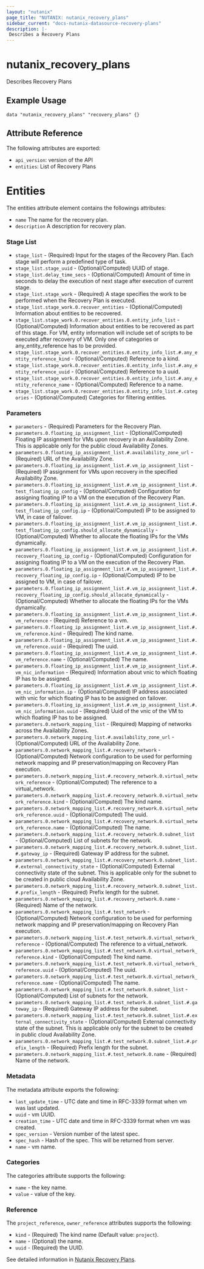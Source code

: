 ```yaml
---
layout: "nutanix"
page_title: "NUTANIX: nutanix_recovery_plans"
sidebar_current: "docs-nutanix-datasource-recovery-plans"
description: |-
 Describes a Recovery Plans
---
```


# nutanix_recovery_plans

Describes Recovery Plans

## Example Usage

```hcl
data "nutanix_recovery_plans" "recovery_plans" {}
```


## Attribute Reference

The following attributes are exported:

* `api_version`: version of the API
* `entities`: List of Recovery Plans

# Entities

The entities attribute element contains the followings attributes:

* `name` The name for the recovery plan.
* `description` A description for recovery plan.

### Stage List
* `stage_list` - (Required) Input for the stages of the Recovery Plan. Each stage will perform a predefined type of task.
* `stage_list.stage_uuid` - (Optional/Computed) UUID of stage.
* `stage_list.delay_time_secs` - (Optional/Computed) Amount of time in seconds to delay the execution of next stage after execution of current stage.
* `stage_list.stage_work` - (Required) A stage specifies the work to be performed when the Recovery Plan is executed.
* `stage_list.stage_work.0.recover_entities` - (Optional/Computed) Information about entities to be recovered.
* `stage_list.stage_work.0.recover_entities.0.entity_info_list` - (Optional/Computed) Information about entities to be recovered as part of this stage. For VM, entity information will include set of scripts to be executed after recovery of VM. Only one of categories or any_entity_reference has to be provided.
* `stage_list.stage_work.0.recover_entities.0.entity_info_list.#.any_entity_reference_kind` - (Optional/Computed) Reference to a kind.
* `stage_list.stage_work.0.recover_entities.0.entity_info_list.#.any_entity_reference_uuid` - (Optional/Computed) Reference to a uuid.
* `stage_list.stage_work.0.recover_entities.0.entity_info_list.#.any_entity_reference_name` - (Optional/Computed) Reference to a name.
* `stage_list.stage_work.0.recover_entities.0.entity_info_list.#.categories` - (Optional/Computed)  Categories for filtering entities.

### Parameters
* `parameters` - (Required) Parameters for the Recovery Plan.
* `parameters.0.floating_ip_assignment_list` - (Optional/Computed) Floating IP assignment for VMs upon recovery in an Availability Zone. This is applicable only for the public cloud Availability Zones.
* `parameters.0.floating_ip_assignment_list.#.availability_zone_url` - (Required) URL of the Availability Zone.
* `parameters.0.floating_ip_assignment_list.#.vm_ip_assignment_list` - (Required) IP assignment for VMs upon recovery in the specified Availability Zone.
* `parameters.0.floating_ip_assignment_list.#.vm_ip_assignment_list.#.test_floating_ip_config` - (Optional/Computed) Configuration for assigning floating IP to a VM on the execution of the Recovery Plan.
* `parameters.0.floating_ip_assignment_list.#.vm_ip_assignment_list.#.test_floating_ip_config.ip` - (Optional/Computed) IP to be assigned to VM, in case of failover.
* `parameters.0.floating_ip_assignment_list.#.vm_ip_assignment_list.#.test_floating_ip_config.should_allocate_dynamically` - (Optional/Computed) Whether to allocate the floating IPs for the VMs dynamically.
* `parameters.0.floating_ip_assignment_list.#.vm_ip_assignment_list.#.recovery_floating_ip_config` - (Optional/Computed) Configuration for assigning floating IP to a VM on the execution of the Recovery Plan.
* `parameters.0.floating_ip_assignment_list.#.vm_ip_assignment_list.#.recovery_floating_ip_config.ip` - (Optional/Computed) IP to be assigned to VM, in case of failover.
* `parameters.0.floating_ip_assignment_list.#.vm_ip_assignment_list.#.recovery_floating_ip_config.should_allocate_dynamically` - (Optional/Computed) Whether to allocate the floating IPs for the VMs dynamically.
* `parameters.0.floating_ip_assignment_list.#.vm_ip_assignment_list.#.vm_reference` - (Required) Reference to a vm.
* `parameters.0.floating_ip_assignment_list.#.vm_ip_assignment_list.#.vm_reference.kind` - (Required) The kind name.
* `parameters.0.floating_ip_assignment_list.#.vm_ip_assignment_list.#.vm_reference.uuid` - (Required) The uuid.
* `parameters.0.floating_ip_assignment_list.#.vm_ip_assignment_list.#.vm_reference.name` - (Optional/Computed) The name.
* `parameters.0.floating_ip_assignment_list.#.vm_ip_assignment_list.#.vm_nic_information` - (Required) Information about vnic to which floating IP has to be assigned.
* `parameters.0.floating_ip_assignment_list.#.vm_ip_assignment_list.#.vm_nic_information.ip` - (Optional/Computed) IP address associated with vnic for which floating IP has to be assigned on failover.
* `parameters.0.floating_ip_assignment_list.#.vm_ip_assignment_list.#.vm_nic_information.uuid` - (Required) Uuid of the vnic of the VM to which floating IP has to be assigned.
* `parameters.0.network_mapping_list` - (Required) Mapping of networks across the Availability Zones.
* `parameters.0.network_mapping_list.#.availability_zone_url` - (Optional/Computed) URL of the Availability Zone.
* `parameters.0.network_mapping_list.#.recovery_network` - (Optional/Computed) Network configuration to be used for performing network mapping and IP preservation/mapping on Recovery Plan execution.
* `parameters.0.network_mapping_list.#.recovery_network.0.virtual_network_reference` - (Optional/Computed) The reference to a virtual_network.
* `parameters.0.network_mapping_list.#.recovery_network.0.virtual_network_reference.kind` - (Optional/Computed) The kind name.
* `parameters.0.network_mapping_list.#.recovery_network.0.virtual_network_reference.uuid` - (Optional/Computed) The uuid.
* `parameters.0.network_mapping_list.#.recovery_network.0.virtual_network_reference.name` - (Optional/Computed) The name.
* `parameters.0.network_mapping_list.#.recovery_network.0.subnet_list` - (Optional/Computed) List of subnets for the network.
* `parameters.0.network_mapping_list.#.recovery_network.0.subnet_list.#.gateway_ip` - (Required) Gateway IP address for the subnet.
* `parameters.0.network_mapping_list.#.recovery_network.0.subnet_list.#.external_connectivity_state` - (Optional/Computed) External connectivity state of the subnet. This is applicable only for the subnet to be created in public cloud Availability Zone.
* `parameters.0.network_mapping_list.#.recovery_network.0.subnet_list.#.prefix_length` - (Required) Prefix length for the subnet.
* `parameters.0.network_mapping_list.#.recovery_network.0.name` - (Required) Name of the network.
* `parameters.0.network_mapping_list.#.test_network` - (Optional/Computed) Network configuration to be used for performing network mapping and IP preservation/mapping on Recovery Plan execution.
* `parameters.0.network_mapping_list.#.test_network.0.virtual_network_reference` - (Optional/Computed) The reference to a virtual_network.
* `parameters.0.network_mapping_list.#.test_network.0.virtual_network_reference.kind` - (Optional/Computed) The kind name.
* `parameters.0.network_mapping_list.#.test_network.0.virtual_network_reference.uuid` - (Optional/Computed) The uuid.
* `parameters.0.network_mapping_list.#.test_network.0.virtual_network_reference.name` - (Optional/Computed) The name.
* `parameters.0.network_mapping_list.#.test_network.0.subnet_list` - (Optional/Computed) List of subnets for the network.
* `parameters.0.network_mapping_list.#.test_network.0.subnet_list.#.gateway_ip` - (Required) Gateway IP address for the subnet.
* `parameters.0.network_mapping_list.#.test_network.0.subnet_list.#.external_connectivity_state` - (Optional/Computed) External connectivity state of the subnet. This is applicable only for the subnet to be created in public cloud Availability Zone.
* `parameters.0.network_mapping_list.#.test_network.0.subnet_list.#.prefix_length` - (Required) Prefix length for the subnet.
* `parameters.0.network_mapping_list.#.test_network.0.name` - (Required) Name of the network.

### Metadata
The metadata attribute exports the following:

* `last_update_time` - UTC date and time in RFC-3339 format when vm was last updated.
* `uuid` - vm UUID.
* `creation_time` - UTC date and time in RFC-3339 format when vm was created.
* `spec_version` - Version number of the latest spec.
* `spec_hash` - Hash of the spec. This will be returned from server.
* `name` - vm name.

### Categories
The categories attribute supports the following:

* `name` - the key name.
* `value` - value of the key.

### Reference
The `project_reference`, `owner_reference` attributes supports the following:

* `kind` - (Required) The kind name (Default value: `project`).
* `name` - (Optional) the name.
* `uuid` - (Required) the UUID.


See detailed information in [Nutanix Recovery Plans](https://www.nutanix.dev/reference/prism_central/v3/api/recovery-plans/postrecoveryplanslist/).
